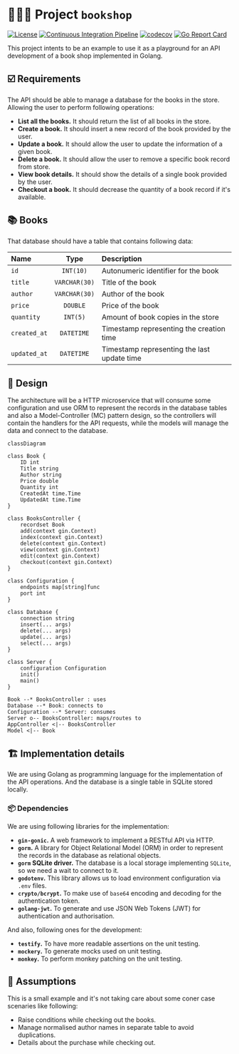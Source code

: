 # 🧑🏽‍💻 Project `bookshop`
[![License](https://img.shields.io/badge/License-BSD_3--Clause-blue.svg)](https://opensource.org/licenses/BSD-3-Clause) [![Continuous Integration Pipeline](https://github.com/zatarain/bookshop/actions/workflows/pipeline.yml/badge.svg)](https://github.com/zatarain/bookshop/actions/workflows/pipeline.yml) [![codecov](https://codecov.io/github/zatarain/bookshop/branch/main/graph/badge.svg?token=BQRBXEN0PR)](https://codecov.io/github/zatarain/bookshop) [![Go Report Card](https://goreportcard.com/badge/github.com/zatarain/bookshop)](https://goreportcard.com/report/github.com/zatarain/bookshop)

This project intents to be an example to use it as a playground for an API development of a book shop implemented in Golang.

## ☑️ Requirements
The API should be able to manage a database for the books in the store. Allowing the user to perform following operations:
 * **List all the books.** It should return the list of all books in the store.
 * **Create a book.** It should insert a new record of the book provided by the user.
 * **Update a book.** It should allow the user to update the information of a given book.
 * **Delete a book.** It should allow the user to remove a specific book record from store.
 * **View book details.** It should show the details of a single book provided by the user.
 * **Checkout a book.** It should decrease the quantity of a book record if it's available.

## 📚 Books
That database should have a table that contains following data:

| Name          |     Type      | Description                                 |
| :---          |    :----:     | :---                                        |
| `id`          | `INT(10)`     | Autonumeric identifier for the book         |
| `title`       | `VARCHAR(30)` | Title of the book                           |
| `author`      | `VARCHAR(30)` | Author of the book                          |
| `price`       | `DOUBLE`      | Price of the book                           |
| `quantity`    | `INT(5)`      | Amount of book copies in the store          |
| `created_at`  | `DATETIME`    | Timestamp representing the creation time    |
| `updated_at`  | `DATETIME`    | Timestamp representing the last update time |

## 📐 Design
The architecture will be a HTTP microservice that will consume some configuration and use ORM to represent the records in the database tables and also a Model-Controller (MC) pattern design, so the controllers will contain the handlers for the API requests, while the models will manage the data and connect to the database.

```mermaid
classDiagram

class Book {
	ID int
	Title string
	Author string
	Price double
	Quantity int
	CreatedAt time.Time
	UpdatedAt time.Time
}

class BooksController {
	recordset Book
	add(context gin.Context)
	index(context gin.Context)
	delete(context gin.Context)
	view(context gin.Context)
	edit(context gin.Context)
	checkout(context gin.Context)
}

class Configuration {
	endpoints map[string]func
	port int
}

class Database {
	connection string
	insert(... args)
	delete(... args)
	update(... args)
	select(... args)
}

class Server {
	configuration Configuration
	init()
	main()
}

Book --* BooksController : uses
Database --* Book: connects to
Configuration --* Server: consumes
Server o-- BooksController: maps/routes to
AppController <|-- BooksController
Model <|-- Book
```

## 🏗️ Implementation details
We are using Golang as programming language for the implementation of the API operations. And the database is a single table in SQLite stored locally.
### 📦 Dependencies
We are using following libraries for the implementation:
 * **`gin-gonic`.** A web framework to implement a RESTful API via HTTP.
 * **`gorm`.** A library for Object Relational Model (ORM) in order to represent the records in the database as relational objects.
 * **`gorm` SQLite driver.** The database is a local storage implementing `SQLite`, so we need a wait to connect to it.
 * **`godotenv`.** This library allows us to load environment configuration via `.env` files.
 * **`crypto/bcrypt`.** To make use of `base64` encoding and decoding for the authentication token.
 * **`golang-jwt`.** To generate and use JSON Web Tokens (JWT) for authentication and authorisation.

And also, following ones for the development:
 * **`testify`.** To have more readable assertions on the unit testing.
 * **`mockery`.** To generate mocks used on unit testing.
 * **`monkey`.** To perform monkey patching on the unit testing.

 ## 🤔 Assumptions
This is a small example and it's not taking care about some coner case scenaries like following:
 * Raise conditions while checking out the books.
 * Manage normalised author names in separate table to avoid duplications.
 * Details about the purchase while checking out.
